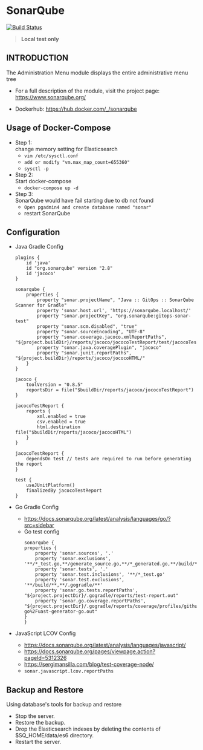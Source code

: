 # SonarQube
[![Build Status](https://travis-ci.org/joemccann/dillinger.svg?branch=master)](https://travis-ci.org/joemccann/dillinger)
> **Local test only**

INTRODUCTION
------------
The Administration Menu module displays the entire administrative menu tree

 * For a full description of the module, visit the project page: https://www.sonarqube.org/

 * Dockerhub: https://hub.docker.com/_/sonarqube

Usage of Docker-Compose
-----
* Step 1:\
change memory setting for Elasticsearch
    * `vim /etc/sysctl.conf`
    * `add or modify "vm.max_map_count=655360"`
    * `sysctl -p`
* Step 2:\
    Start docker-compose
    * `docker-compose up -d`
* Step 3:\
    SonarQube would have fail starting due to db not found
    * `Open pgadmin4 and create database named "sonar"`
    * restart SonarQube

Configuration
-------------
* Java Gradle Config
    ```
    plugins {
        id 'java'
        id "org.sonarqube" version "2.8"
        id 'jacoco'
    }
    ```
    ```
    sonarqube {
        properties {
            property "sonar.projectName", "Java :: GitOps :: SonarQube Scanner for Gradle"
            property 'sonar.host.url', 'https://sonarqube.localhost/'
            property "sonar.projectKey", "org.sonarqube:gitops-sonar-test"
            property "sonar.scm.disabled", "true"
            property "sonar.sourceEncoding", "UTF-8"
            property "sonar.coverage.jacoco.xmlReportPaths", "${project.buildDir}/reports/jacoco/jococoTestReport/test/jacocoTestReport.xml"
            property "sonar.java.coveragePlugin", "jacoco"
            property "sonar.junit.reportPaths", "${project.buildDir}/reports/jacoco/jococoHTML/"
        }
    }
    ```
    ```
    jacoco {
        toolVersion = "0.8.5"
        reportsDir = file("$buildDir/reports/jacoco/jococoTestReport")
    }

    jacocoTestReport {
        reports {
            xml.enabled = true
            csv.enabled = true
            html.destination file("$buildDir/reports/jacoco/jacocoHTML")
        }
    }

    jacocoTestReport {
        dependsOn test // tests are required to run before generating the report
    }

    test {
        useJUnitPlatform()
        finalizedBy jacocoTestReport
    }
    ```


* Go Gradle Config
  * https://docs.sonarqube.org/latest/analysis/languages/go/?src=sidebar
  * Go test config
    ```
    sonarqube {
    properties {
        property 'sonar.sources', '.'
        property 'sonar.exclusions', '**/*_test.go,**/generate_source.go,**/*_generated.go,**/build/**,**/.gogradle/**'
        property 'sonar.tests', '.'
        property 'sonar.test.inclusions', '**/*_test.go'
        property 'sonar.test.exclusions', '**/build/**,**/.gogradle/**'
        property 'sonar.go.tests.reportPaths', "${project.projectDir}/.gogradle/reports/test-report.out"
        property 'sonar.go.coverage.reportPaths', "${project.projectDir}/.gogradle/reports/coverage/profiles/github.com%2FSonarSource%2Fsonar-go%2Fuast-generator-go.out"
    }
    }
    ```
* JavaScript LCOV Config
  * https://docs.sonarqube.org/latest/analysis/languages/javascript/
  * https://docs.sonarqube.org/pages/viewpage.action?pageId=5312326
  * https://sergimansilla.com/blog/test-coverage-node/
  * `sonar.javascript.lcov.reportPaths`

Backup and Restore
------
Using database's tools for backup and restore
* Stop the server.
* Restore the backup.
* Drop the Elasticsearch indexes by deleting the contents of $SQ_HOME/data/es6 directory.
* Restart the server.